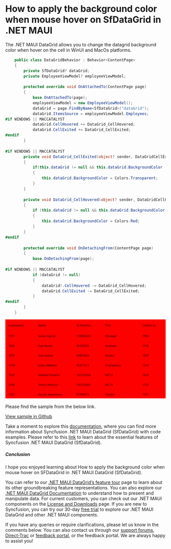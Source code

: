 # How to apply the background color when mouse hover on SfDataGrid in .NET MAUI

The .NET MAUI DataGrid allows you to change the datagrid background color when hover on the cell in WinUI and MacOs platforms.

```Behavior.cs
    public class DataGridBehavior : Behavior<ContentPage>
    {
        private SfDataGrid? dataGrid;
        private EmployeeViewModel? employeeViewModel;

        protected override void OnAttachedTo(ContentPage page)
        {
            base.OnAttachedTo(page);
            employeeViewModel = new EmployeeViewModel();
            dataGrid = page.FindByName<SfDataGrid>("dataGrid");
            dataGrid.ItemsSource = employeeViewModel.Employees;
#if WINDOWS || MACCATALYST
            dataGrid.CellHovered += DataGrid_CellHovered;
            dataGrid.CellExited += DataGrid_CellExited;
#endif
        }

#if WINDOWS || MACCATALYST
        private void DataGrid_CellExited(object? sender, DataGridCellExitedEventArgs e)
        {
            if(this.dataGrid != null && this.dataGrid.BackgroundColor != Colors.Transparent)
            {
                this.dataGrid.BackgroundColor = Colors.Transparent;
            } 
        }

        private void DataGrid_CellHovered(object? sender, DataGridCellHoveredEventArgs e)
        {
            if (this.dataGrid != null && this.dataGrid.BackgroundColor == Colors.Transparent)
            {
                this.dataGrid.BackgroundColor = Colors.Red;
            }
        }
#endif

        protected override void OnDetachingFrom(ContentPage page)
        {
            base.OnDetachingFrom(page);

#if WINDOWS || MACCATALYST
            if (dataGrid != null)
            {
                dataGrid!.CellHovered -= DataGrid_CellHovered;
                dataGrid.CellExited -= DataGrid_CellExited;
            }
#endif
        }
    }
```

![Output for the above code](MouseHover.png)

Please find the sample from the below link.

[View sample in Github](https://github.com/SyncfusionExamples/How-to-apply-the-background-color-when-mouse-hover-on-SfDataGrid-in-.NET-MAUI-/tree/master)

Take a moment to explore this [documentation](https://help.syncfusion.com/maui/datagrid/overview), where you can find more information about Syncfusion .NET MAUI DataGrid (SfDataGrid) with code examples. Please refer to this [link](https://www.syncfusion.com/maui-controls/maui-datagrid) to learn about the essential features of Syncfusion .NET MAUI DataGrid (SfDataGrid).

##### Conclusion

I hope you enjoyed learning about How to apply the background color when mouse hover on SFDataGrid in .NET MAUI DataGrid (SfDataGrid).

You can refer to our [.NET MAUI DataGrid’s feature tour](https://www.syncfusion.com/maui-controls/maui-datagrid) page to learn about its other groundbreaking feature representations. You can also explore our [.NET MAUI DataGrid Documentation](https://help.syncfusion.com/maui/datagrid/getting-started) to understand how to present and manipulate data. 
For current customers, you can check out our .NET MAUI components on the [License and Downloads](https://www.syncfusion.com/sales/teamlicense) page. If you are new to Syncfusion, you can try our 30-day [free trial](https://www.syncfusion.com/downloads/maui) to explore our .NET MAUI DataGrid and other .NET MAUI components.

If you have any queries or require clarifications, please let us know in the comments below. You can also contact us through our [support forums](https://www.syncfusion.com/forums), [Direct-Trac](https://support.syncfusion.com/create) or [feedback portal](https://www.syncfusion.com/feedback/maui?control=sfdatagrid), or the feedback portal. We are always happy to assist you!
